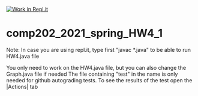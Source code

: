 [![Work in Repl.it](https://classroom.github.com/assets/work-in-replit-14baed9a392b3a25080506f3b7b6d57f295ec2978f6f33ec97e36a161684cbe9.svg)](https://classroom.github.com/online_ide?assignment_repo_id=4768527&assignment_repo_type=AssignmentRepo)
# comp202_2021_spring_HW4_1

Note: In case you are using repl.it, type first "javac *.java" to be able to run HW4.java file

You only need to work on the HW4.java file, but you can also change the Graph.java file if needed
The file containing "test" in the name is only needed for github autograding tests. To see the results of the test open the |Actions| tab
